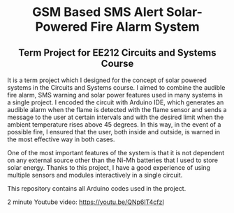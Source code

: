 <h1 align="center"> GSM Based SMS Alert Solar-Powered Fire Alarm System </h1>
<h2 align="center"> Term Project for EE212 Circuits and Systems Course </h2>

It is a term project which I designed for the concept of solar powered systems in the Circuits and Systems course. I aimed to combine the audible fire alarm, SMS warning and solar power features used in many systems in a single project. I encoded the circuit with Arduino IDE, which generates an audible alarm when the flame is detected with the flame sensor and sends a message to the user at certain intervals and with the desired limit when the ambient temperature rises above 45 degrees. In this way, in the event of a possible fire, I ensured that the user, both inside and outside, is warned in the most effective way in both cases.

One of the most important features of the system is that it is not dependent on any external source other than the Ni-Mh batteries that I used to store solar energy. Thanks to this project, I have a good experience of using multiple sensors and modules interactively in a single circuit.

This repository contains all Arduino codes used in the project.

2 minute Youtube video: https://youtu.be/QNp6IT4cfzI
